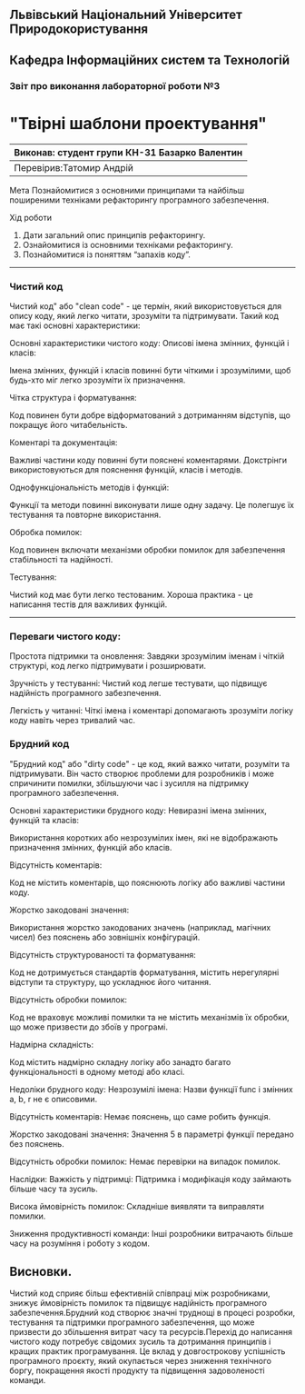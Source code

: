 ## Львівський Національний Університет Природокористування
## Кафедра Інформаційних систем та Технологій



### Звіт про виконання лабораторної роботи №3
# "Твірні шаблони проектування"



| Виконав: студент групи КН-31 Базарко Валентин |
|----------------------------------------------|
| Перевірив:Татомир Андрій            |




Мета
Познайомитися з основними принципами та найбільш поширеними техніками рефакторингу програмного забезпечення.


Хід роботи
1. Дати загальний опис принципів рефакторингу.
2. Ознайомитися із основними техніками рефакторингу.
3. Познайомитися із поняттям “запахів коду”.
_____________________________
### Чистий код

Чистий код" або "clean code" - це термін, який використовується для опису коду, який легко читати, зрозуміти та підтримувати. Такий код має такі основні характеристики:

Основні характеристики чистого коду:
Описові імена змінних, функцій і класів:

Імена змінних, функцій і класів повинні бути чіткими і зрозумілими, щоб будь-хто міг легко зрозуміти їх призначення.

Чітка структура і форматування:

Код повинен бути добре відформатований з дотриманням відступів, що покращує його читабельність.

Коментарі та документація:

Важливі частини коду повинні бути пояснені коментарями. Докстрінги використовуються для пояснення функцій, класів і методів.

Однофункціональність методів і функцій:

Функції та методи повинні виконувати лише одну задачу. Це полегшує їх тестування та повторне використання.

Обробка помилок:

Код повинен включати механізми обробки помилок для забезпечення стабільності та надійності.

Тестування:

Чистий код має бути легко тестованим. Хороша практика - це написання тестів для важливих функцій.
_____________

### Переваги чистого коду:
Простота підтримки та оновлення: Завдяки зрозумілим іменам і чіткій структурі, код легко підтримувати і розширювати.

Зручність у тестуванні: Чистий код легше тестувати, що підвищує надійність програмного забезпечення.

Легкість у читанні: Чіткі імена і коментарі допомагають зрозуміти логіку коду навіть через тривалий час.

### Брудний код
"Брудний код" або "dirty code" - це код, який важко читати, розуміти та підтримувати. Він часто створює проблеми для розробників і може спричинити помилки, збільшуючи час і зусилля на підтримку програмного забезпечення. 

Основні характеристики брудного коду:
Невиразні імена змінних, функцій та класів:

Використання коротких або незрозумілих імен, які не відображають призначення змінних, функцій або класів.

Відсутність коментарів:

Код не містить коментарів, що пояснюють логіку або важливі частини коду.

Жорстко закодовані значення:

Використання жорстко закодованих значень (наприклад, магічних чисел) без пояснень або зовнішніх конфігурацій.

Відсутність структурованості та форматування:

Код не дотримується стандартів форматування, містить нерегулярні відступи та структуру, що ускладнює його читання.

Відсутність обробки помилок:

Код не враховує можливі помилки та не містить механізмів їх обробки, що може призвести до збоїв у програмі.

Надмірна складність:

Код містить надмірно складну логіку або занадто багато функціональності в одному методі або класі.

Недоліки брудного коду:
Незрозумілі імена: Назви функції func і змінних a, b, r не є описовими.

Відсутність коментарів: Немає пояснень, що саме робить функція.

Жорстко закодовані значення: Значення 5 в параметрі функції передано без пояснень.

Відсутність обробки помилок: Немає перевірки на випадок помилок.

Наслідки:
Важкість у підтримці: Підтримка і модифікація коду займають більше часу та зусиль.

Висока ймовірність помилок: Складніше виявляти та виправляти помилки.

Зниження продуктивності команди: Інші розробники витрачають більше часу на розуміння і роботу з кодом.

## Висновки. 

Чистий код сприяє більш ефективній співпраці між розробниками, знижує ймовірність помилок та підвищує надійність програмного забезпечення.Брудний код створює значні труднощі в процесі розробки, тестування та підтримки програмного забезпечення, що може призвести до збільшення витрат часу та ресурсів.Перехід до написання чистого коду потребує свідомих зусиль та дотримання принципів і кращих практик програмування. Це вклад у довгострокову успішність програмного проєкту, який окупається через зниження технічного боргу, покращення якості продукту та підвищення задоволеності команди.